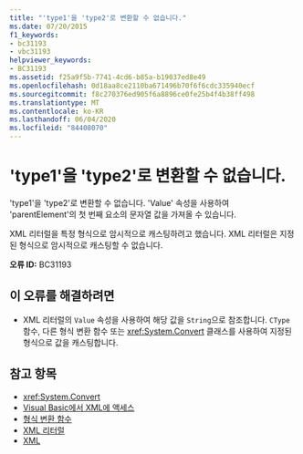 ```yaml
---
title: "'type1'을 'type2'로 변환할 수 없습니다."
ms.date: 07/20/2015
f1_keywords:
- bc31193
- vbc31193
helpviewer_keywords:
- BC31193
ms.assetid: f25a9f5b-7741-4cd6-b85a-b19037ed8e49
ms.openlocfilehash: 0d18aa8ce2110ba671496b70f6f6cdc335940ecf
ms.sourcegitcommit: f8c270376ed905f6a8896ce0fe25b4f4b38ff498
ms.translationtype: MT
ms.contentlocale: ko-KR
ms.lasthandoff: 06/04/2020
ms.locfileid: "84408070"
---
```

# <a name="cannot-convert-type1-to-type2"></a>'type1'을 'type2'로 변환할 수 없습니다.
'type1'을 'type2'로 변환할 수 없습니다. 'Value' 속성을 사용하여 'parentElement'의 첫 번째 요소의 문자열 값을 가져올 수 있습니다.  
  
 XML 리터럴을 특정 형식으로 암시적으로 캐스팅하려고 했습니다. XML 리터럴은 지정된 형식으로 암시적으로 캐스팅할 수 없습니다.  
  
 **오류 ID:** BC31193  
  
## <a name="to-correct-this-error"></a>이 오류를 해결하려면  
  
- XML 리터럴의 `Value` 속성을 사용하여 해당 값을 `String`으로 참조합니다. `CType` 함수, 다른 형식 변환 함수 또는 <xref:System.Convert> 클래스를 사용하여 지정된 형식으로 값을 캐스팅합니다.  
  
## <a name="see-also"></a>참고 항목

- <xref:System.Convert>
- [Visual Basic에서 XML에 액세스](../programming-guide/language-features/xml/accessing-xml.md)
- [형식 변환 함수](../language-reference/functions/type-conversion-functions.md)
- [XML 리터럴](../language-reference/xml-literals/index.md)
- [XML](../programming-guide/language-features/xml/index.md)
